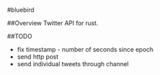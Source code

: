 #bluebird

##Overview
Twitter API for rust.

##TODO
- fix timestamp - number of seconds since epoch
- send http post
- send individual tweets through channel
